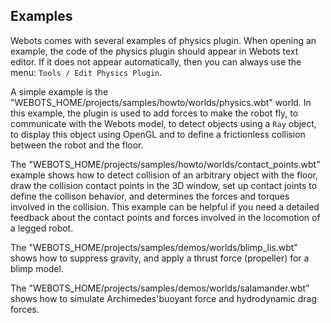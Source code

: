 ## Examples

Webots comes with several examples of physics plugin. When opening an example,
the code of the physics plugin should appear in Webots text editor. If it does
not appear automatically, then you can always use the menu: `Tools / Edit
Physics Plugin`.

A simple example is the "WEBOTS\_HOME/projects/samples/howto/worlds/physics.wbt"
world. In this example, the plugin is used to add forces to make the robot fly,
to communicate with the Webots model, to detect objects using a `Ray` object, to
display this object using OpenGL and to define a frictionless collision between
the robot and the floor.

The "WEBOTS\_HOME/projects/samples/howto/worlds/contact\_points.wbt" example
shows how to detect collision of an arbitrary object with the floor, draw the
collision contact points in the 3D window, set up contact joints to define the
collison behavior, and determines the forces and torques involved in the
collision. This example can be helpful if you need a detailed feedback about the
contact points and forces involved in the locomotion of a legged robot.

The "WEBOTS\_HOME/projects/samples/demos/worlds/blimp\_lis.wbt" shows how to
suppress gravity, and apply a thrust force (propeller) for a blimp model.

The "WEBOTS\_HOME/projects/samples/demos/worlds/salamander.wbt" shows how to
simulate Archimedes'buoyant force and hydrodynamic drag forces.
